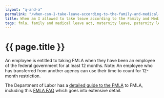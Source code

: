 ```yaml
---
layout: "q-and-a"
permalink: "/when-can-I-take-leave-according-to-the-family-and-medical-leave-act/"
title: When am I allowed to take leave according to the Family and Medical Leave Act?
tags: fmla, family and medical leave act, maternity leave, paternity leave, parental leave, leave
---
```

# {{ page.title }}


An employee is entitled to taking FMLA when they have been an employee of the federal government for at least 12 months. Note: An employee who has transferred from another agency can use their time to count for 12-month restriction.

The Department of Labor has a [detailed guide to the FMLA](http://www.dol.gov/whd/fmla/) to FMLA, including this [FMLA FAQ](http://www.dol.gov/whd/fmla/fmla-faqs.htm) which goes into extensive detail.
